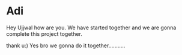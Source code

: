 # Adi
Hey Ujjwal how are you.
We have started together and we are gonna complete this project together.


thank u:)
Yes bro we gonna do it together...........
